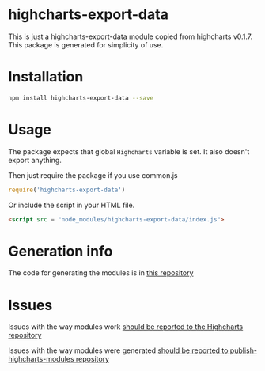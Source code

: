 # highcharts-export-data
This is just a highcharts-export-data module copied from highcharts v0.1.7.
This package is generated for simplicity of use.

# Installation
```bash
npm install highcharts-export-data --save
```
# Usage
The package expects that global `Highcharts` variable is set.
It also doesn't export anything.

Then just require the package if you use common.js
```javascript
require('highcharts-export-data')
```

Or include the script in your HTML file.
```html
<script src = "node_modules/highcharts-export-data/index.js">
```

# Generation info
The code for generating the modules is in [this repository](https://github.com/kirjs/publish-highcharts-modules)

# Issues

Issues with the way modules work [should be reported to the Highcharts repository](https://github.com/highslide-software/highcharts.com/issues)

Issues with the way modules were generated [should be reported to publish-highcharts-modules repository](https://github.com/kirjs/publish-highcharts-modules)


